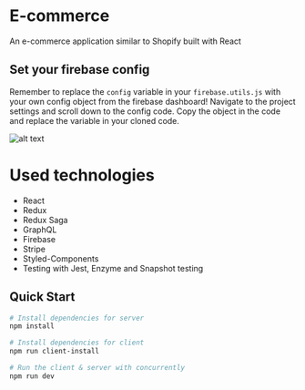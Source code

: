
# E-commerce
An e-commerce application similar to Shopify built with React 

## Set your firebase config

Remember to replace the `config` variable in your `firebase.utils.js` with your own config object from the firebase dashboard! Navigate to the project settings and scroll down to the config code. Copy the object in the code and replace the variable in your cloned code.

![alt text](https://i.ibb.co/6ywMkBf/Screen-Shot-2019-07-01-at-11-35-02-AM.png "image to firebase config")

# Used technologies
* React
* Redux
* Redux Saga
* GraphQL
* Firebase
* Stripe
* Styled-Components
* Testing with Jest, Enzyme and Snapshot testing


## Quick Start

```bash
# Install dependencies for server
npm install

# Install dependencies for client
npm run client-install

# Run the client & server with concurrently
npm run dev
```
 


